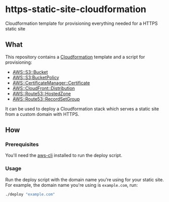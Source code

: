 # https-static-site-cloudformation
Cloudformation template for provisioning everything needed for a HTTPS static site

## What

This repository contains a [Cloudformation] template and a script for provisioning:

* [AWS::S3::Bucket]
* [AWS::S3:BucketPolicy]
* [AWS::CertificateManager::Certificate]
* [AWS::CloudFront::Distribution]
* [AWS::Route53::HostedZone]
* [AWS::Route53::RecordSetGroup]

It can be used to deploy a Cloudformation stack which serves a static site from a custom domain with HTTPS.

## How

### Prerequisites

You'll need the [aws-cli] installed to run the deploy script.

### Usage

Run the deploy script with the domain name you're using for your static site. For example, the domain name you're using is `example.com`, run:

```sh
./deploy "example.com"
```

[Cloudformation]: https://aws.amazon.com/cloudformation/
[AWS::S3::Bucket]: https://docs.aws.amazon.com/AWSCloudFormation/latest/UserGuide/aws-properties-s3-bucket.html
[AWS::S3:BucketPolicy]: https://docs.aws.amazon.com/AWSCloudFormation/latest/UserGuide/aws-properties-s3-policy.html
[AWS::CertificateManager::Certificate]: https://docs.aws.amazon.com/AWSCloudFormation/latest/UserGuide/aws-resource-certificatemanager-certificate.html
[AWS::CloudFront::Distribution]: https://docs.aws.amazon.com/AWSCloudFormation/latest/UserGuide/aws-properties-cloudfront-distribution.html
[AWS::Route53::HostedZone]: https://docs.aws.amazon.com/AWSCloudFormation/latest/UserGuide/aws-resource-route53-hostedzone.html
[AWS::Route53::RecordSetGroup]: https://docs.aws.amazon.com/AWSCloudFormation/latest/UserGuide/aws-properties-route53-recordsetgroup.html
[aws-cli]: https://docs.aws.amazon.com/cli/latest/userguide/cli-chap-getting-set-up.html
